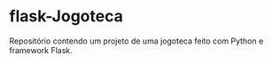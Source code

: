 # flask-Jogoteca
Repositório contendo um projeto de uma jogoteca feito com Python e framework Flask.
